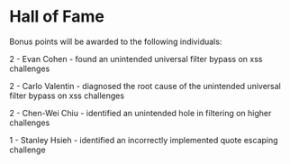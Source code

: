 # Hall of Fame
Bonus points will be awarded to the following individuals:

2 - Evan Cohen - found an unintended universal filter bypass on xss challenges

2 - Carlo Valentin - diagnosed the root cause of the unintended universal filter bypass on xss challenges

2 - Chen-Wei Chiu - identified an unintended hole in filtering on higher challenges 

1 - Stanley Hsieh - identified an incorrectly implemented quote escaping challenge

